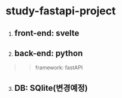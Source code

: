 # study-fastapi-project
1. ## front-end: svelte
2. ## back-end: python
>>framework: fastAPI
3. ## DB: SQlite(변경예정)
